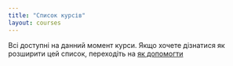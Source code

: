 ```yaml
---
title: "Список курсів"
layout: courses
---
```


Всі доступні  на данний момент курси. Якщо хочете дізнатися як розширити цей список,
переходіть на [як допомогти]("/help-us")